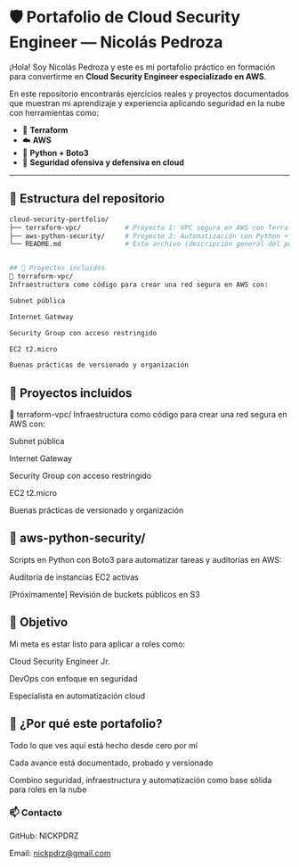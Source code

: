 # 🛡️ Portafolio de Cloud Security Engineer — Nicolás Pedroza

¡Hola! Soy Nicolás Pedroza y este es mi portafolio práctico en formación para convertirme en **Cloud Security Engineer especializado en AWS**.

En este repositorio encontrarás ejercicios reales y proyectos documentados que muestran mi aprendizaje y experiencia aplicando seguridad en la nube con herramientas como:

- 🧱 **Terraform**
- ☁️ **AWS**
- 🐍 **Python + Boto3**
- 🔐 **Seguridad ofensiva y defensiva en cloud**

---

## 📁 Estructura del repositorio

```bash
cloud-security-portfolio/
├── terraform-vpc/           # Proyecto 1: VPC segura en AWS con Terraform
├── aws-python-security/     # Proyecto 2: Automatización con Python + Boto3
└── README.md                # Este archivo (descripción general del portafolio)


## 🚀 Proyectos incluidos
🧱 terraform-vpc/
Infraestructura como código para crear una red segura en AWS con:

Subnet pública

Internet Gateway

Security Group con acceso restringido

EC2 t2.micro

Buenas prácticas de versionado y organización
```
## 🚀 Proyectos incluidos
🧱 terraform-vpc/
Infraestructura como código para crear una red segura en AWS con:

Subnet pública

Internet Gateway

Security Group con acceso restringido

EC2 t2.micro

Buenas prácticas de versionado y organización


## 🐍 aws-python-security/
Scripts en Python con Boto3 para automatizar tareas y auditorías en AWS:

Auditoría de instancias EC2 activas

[Próximamente] Revisión de buckets públicos en S3



## 🎯 Objetivo
Mi meta es estar listo para aplicar a roles como:

Cloud Security Engineer Jr.

DevOps con enfoque en seguridad

Especialista en automatización cloud

## 📌 ¿Por qué este portafolio?

Todo lo que ves aquí está hecho desde cero por mí

Cada avance está documentado, probado y versionado

Combino seguridad, infraestructura y automatización como base sólida para roles en la nube

### 📫 Contacto
GitHub: NICKPDRZ

Email: nickpdrz@gmail.com